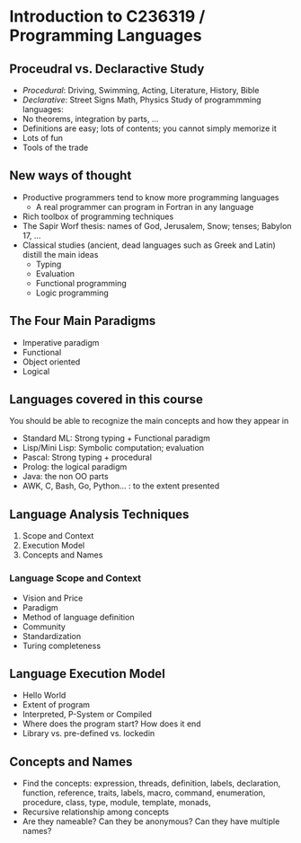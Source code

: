 # Introduction to C236319 / Programming Languages

## Proceudral vs. Declaractive Study
- *Procedural*: Driving, Swimming, Acting, Literature, History, Bible
- *Declarative*: Street Signs Math, Physics
Study of programmming languages:
- No theorems, integration by parts, ...
- Definitions are easy; lots of contents; you cannot simply memorize it
- Lots of fun
- Tools of the trade

## New ways of thought
- Productive programmers tend to know more programming languages
  - A real programmer can program in Fortran in any language
- Rich toolbox of programming techniques
- The Sapir Worf thesis: names of God, Jerusalem, Snow; tenses; Babylon 17, ...
- Classical studies (ancient, dead languages such as Greek and Latin) distill the main ideas
  - Typing
  - Evaluation
  - Functional programming
  - Logic programming

## The Four Main Paradigms
- Imperative paradigm
- Functional
- Object oriented
- Logical

## Languages covered in this course
You should be able to recognize the main concepts and how they appear in
 - Standard ML: Strong typing + Functional paradigm
 - Lisp/Mini Lisp: Symbolic computation; evaluation 
 - Pascal: Strong typing + procedural
 - Prolog: the logical paradigm
 - Java: the non OO parts
 - AWK, C, Bash, Go, Python... : to the extent presented


## Language Analysis Techniques
  1. Scope and Context
  2. Execution Model
  3. Concepts and Names

### Language Scope and Context
  - Vision and Price
  - Paradigm
  - Method of language definition 
  - Community
  - Standardization
  - Turing completeness

## Language Execution Model
  - Hello World
  - Extent of program
  - Interpreted, P-System or Compiled
  - Where does the program start? How does it end
  - Library vs. pre-defined vs. lockedin 

## Concepts and Names
 - Find the concepts: expression, threads, definition, labels,
     declaration, function, reference, traits, labels, macro, command,
     enumeration, procedure, class, type, module, template,
     monads,
 - Recursive relationship among concepts
 - Are they nameable? Can they be anonymous? Can they have multiple names?
